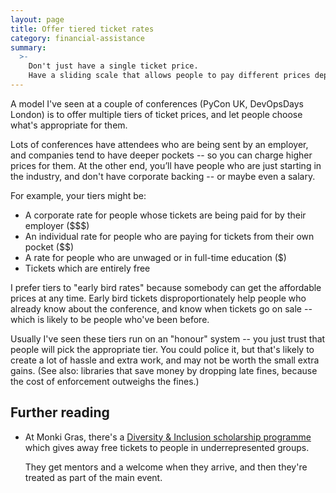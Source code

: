 ```yaml
---
layout: page
title: Offer tiered ticket rates
category: financial-assistance
summary:
  >-
    Don't just have a single ticket price.
    Have a sliding scale that allows people to pay different prices depending on their financial situation.
---
```


A model I've seen at a couple of conferences (PyCon UK, DevOpsDays London) is to offer multiple tiers of ticket prices, and let people choose what's appropriate for them.

Lots of conferences have attendees who are being sent by an employer, and companies tend to have deeper pockets -- so you can charge higher prices for them.
At the other end, you’ll have people who are just starting in the industry, and don't have corporate backing -- or maybe even a salary.

For example, your tiers might be:

*   A corporate rate for people whose tickets are being paid for by their employer ($$$)
*   An individual rate for people who are paying for tickets from their own pocket ($$)
*   A rate for people who are unwaged or in full-time education ($)
*   Tickets which are entirely free

I prefer tiers to "early bird rates" because somebody can get the affordable prices at any time.
Early bird tickets disproportionately help people who already know about the conference, and know when tickets go on sale -- which is likely to be people who've been before.

Usually I've seen these tiers run on an "honour" system -- you just trust that people will pick the appropriate tier.
You could police it, but that's likely to create a lot of hassle and extra work, and may not be worth the small extra gains.
(See also: libraries that save money by dropping late fines, because the cost of enforcement outweighs the fines.)

## Further reading

*   At Monki Gras, there's a [Diversity & Inclusion scholarship programme](https://monkigras.com/diversityinclusion/) which gives away free tickets to people in underrepresented groups.

    They get mentors and a welcome when they arrive, and then they're treated as part of the main event.
